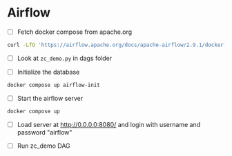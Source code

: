 # Airflow

- [ ] Fetch docker compose from apache.org

```bash
curl -LfO 'https://airflow.apache.org/docs/apache-airflow/2.9.1/docker-compose.yaml'
```

- [ ] Look at `zc_demo.py` in dags folder


- [ ] Initialize the database

```bash
docker compose up airflow-init
```

- [ ] Start the airflow server

```bash
docker compose up
```

- [ ] Load server at http://0.0.0.0:8080/ and login with username and password "airflow"

- [ ] Run zc_demo DAG



